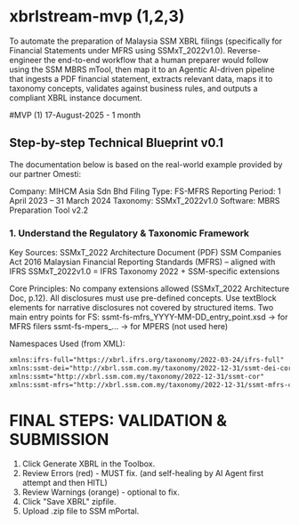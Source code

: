 # xbrlstream-mvp (1,2,3)
To automate the preparation of Malaysia SSM XBRL filings (specifically for Financial Statements under MFRS using SSMxT_2022v1.0). Reverse-engineer the end-to-end workflow that a human preparer would follow using the SSM MBRS mTool, then map it to an Agentic AI-driven pipeline that ingests a PDF financial statement, extracts relevant data, maps it to taxonomy concepts, validates against business rules, and outputs a compliant XBRL instance document.

#MVP (1) 17-August-2025 - 1 month
## Step-by-step Technical Blueprint v0.1
The documentation below is based on the real-world example provided by our partner Omesti:

Company: MIHCM Asia Sdn Bhd
Filing Type: FS-MFRS
Reporting Period: 1 April 2023 – 31 March 2024
Taxonomy: SSMxT_2022v1.0
Software: MBRS Preparation Tool v2.2

### 1. Understand the Regulatory & Taxonomic Framework

Key Sources:
SSMxT_2022 Architecture Document (PDF)
SSM Companies Act 2016
Malaysian Financial Reporting Standards (MFRS) – aligned with IFRS
SSMxT_2022v1.0 = IFRS Taxonomy 2022 + SSM-specific extensions

Core Principles:
No company extensions allowed (SSMxT_2022 Architecture Doc, p.12). All disclosures must use pre-defined concepts.
Use textBlock elements for narrative disclosures not covered by structured items.
Two main entry points for FS:
ssmt-fs-mfrs_YYYY-MM-DD_entry_point.xsd → for MFRS filers
ssmt-fs-mpers_... → for MPERS (not used here)

Namespaces Used (from XML):
``` xml
xmlns:ifrs-full="https://xbrl.ifrs.org/taxonomy/2022-03-24/ifrs-full"
xmlns:ssmt-dei="http://xbrl.ssm.com.my/taxonomy/2022-12-31/ssmt-dei-core"
xmlns:ssmt="http://xbrl.ssm.com.my/taxonomy/2022-12-31/ssmt-cor"
xmlns:ssmt-mfrs="http://xbrl.ssm.com.my/taxonomy/2022-12-31/ssmt-mfrs-cor"
```


# FINAL STEPS: VALIDATION & SUBMISSION
1. Click Generate XBRL in the Toolbox.
2. Review Errors (red) - MUST fix. (and self-healing by AI Agent first attempt and then HITL)
3. Review Warnings (orange) - optional to fix.
4. Click "Save XBRL" zipfile.
5. Upload .zip file to SSM mPortal.


